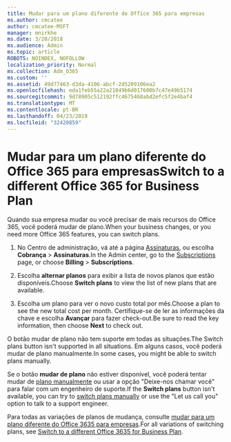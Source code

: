 ```yaml
---
title: Mudar para um plano diferente do Office 365 para empresas
ms.author: cmcatee
author: cmcatee-MSFT
manager: mnirkhe
ms.date: 3/20/2018
ms.audience: Admin
ms.topic: article
ROBOTS: NOINDEX, NOFOLLOW
localization_priority: Normal
ms.collection: Adm_O365
ms.custom: ''
ms.assetid: 49d77463-d3da-4106-abcf-2d5209106ea2
ms.openlocfilehash: eda1feb55a22a21849b6d017600b7c47e49b5174
ms.sourcegitcommit: 9d78905c512192ffc4675468abd2efc5f2e4baf4
ms.translationtype: MT
ms.contentlocale: pt-BR
ms.lasthandoff: 04/23/2019
ms.locfileid: "32420859"
---
```

# <a name="switch-to-a-different-office-365-for-business-plan"></a><span data-ttu-id="38f70-102">Mudar para um plano diferente do Office 365 para empresas</span><span class="sxs-lookup"><span data-stu-id="38f70-102">Switch to a different Office 365 for Business Plan</span></span>

<span data-ttu-id="38f70-103">Quando sua empresa mudar ou você precisar de mais recursos do Office 365, você poderá mudar de plano.</span><span class="sxs-lookup"><span data-stu-id="38f70-103">When your business changes, or you need more Office 365 features, you can switch plans.</span></span>
  
1. <span data-ttu-id="38f70-104">No Centro de administração, vá até a página [Assinaturas](https://go.microsoft.com/fwlink/p/?linkid=842054), ou escolha **Cobrança** \> **Assinaturas**.</span><span class="sxs-lookup"><span data-stu-id="38f70-104">In the Admin center, go to the [Subscriptions](https://go.microsoft.com/fwlink/p/?linkid=842054) page, or choose **Billing** \> **Subscriptions**.</span></span>
    
2. <span data-ttu-id="38f70-105">Escolha **alternar planos** para exibir a lista de novos planos que estão disponíveis.</span><span class="sxs-lookup"><span data-stu-id="38f70-105">Choose **Switch plans** to view the list of new plans that are available.</span></span> 
    
3. <span data-ttu-id="38f70-106">Escolha um plano para ver o novo custo total por mês.</span><span class="sxs-lookup"><span data-stu-id="38f70-106">Choose a plan to see the new total cost per month.</span></span> <span data-ttu-id="38f70-107">Certifique-se de ler as informações da chave e escolha **Avançar** para fazer check-out.</span><span class="sxs-lookup"><span data-stu-id="38f70-107">Be sure to read the key information, then choose **Next** to check out.</span></span> 
    
<span data-ttu-id="38f70-108">O botão mudar de plano não tem suporte em todas as situações.</span><span class="sxs-lookup"><span data-stu-id="38f70-108">The Switch plans button isn't supported in all situations.</span></span> <span data-ttu-id="38f70-109">Em alguns casos, você poderá mudar de plano manualmente.</span><span class="sxs-lookup"><span data-stu-id="38f70-109">In some cases, you might be able to switch plans manually.</span></span>
  
<span data-ttu-id="38f70-110">Se o botão **mudar de plano** não estiver disponível, você poderá tentar mudar de [plano manualmente](https://support.office.com/article/eb0d0680-5677-41a0-8c46-4b9d47f1c209) ou usar a opção "Deixe-nos chamar você" para falar com um engenheiro de suporte.</span><span class="sxs-lookup"><span data-stu-id="38f70-110">If the **Switch plans** button isn't available, you can try to [switch plans manually](https://support.office.com/article/eb0d0680-5677-41a0-8c46-4b9d47f1c209) or use the "Let us call you" option to talk to a support engineer.</span></span> 
  
<span data-ttu-id="38f70-111">Para todas as variações de planos de mudança, consulte [mudar para um plano diferente do Office 3635 para empresas](https://support.office.com/article/49d77463-d3da-4106-abcf-2d5209106ea2).</span><span class="sxs-lookup"><span data-stu-id="38f70-111">For all variations of switching plans, see [Switch to a different Office 3635 for Business Plan](https://support.office.com/article/49d77463-d3da-4106-abcf-2d5209106ea2).</span></span>
  

